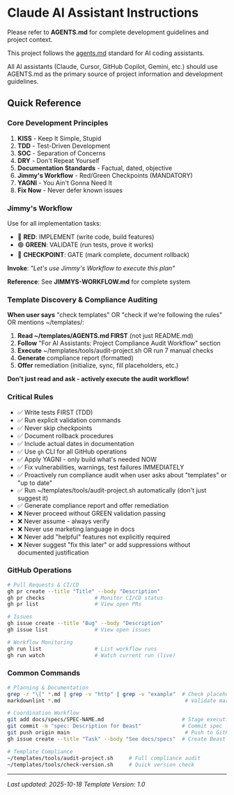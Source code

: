 # Claude AI Assistant Instructions

<!--
TEMPLATE_VERSION: 1.4.2
TEMPLATE_SOURCE: /home/jimmyb/templates/CLAUDE.md.template
-->

Please refer to **AGENTS.md** for complete development guidelines and project context.

This project follows the [agents.md](https://agents.md/) standard for AI coding assistants.

All AI assistants (Claude, Cursor, GitHub Copilot, Gemini, etc.) should use AGENTS.md as the primary source of project information and development guidelines.

## Quick Reference

### Core Development Principles
1. **KISS** - Keep It Simple, Stupid
2. **TDD** - Test-Driven Development
3. **SOC** - Separation of Concerns
4. **DRY** - Don't Repeat Yourself
5. **Documentation Standards** - Factual, dated, objective
6. **Jimmy's Workflow** - Red/Green Checkpoints (MANDATORY)
7. **YAGNI** - You Ain't Gonna Need It
8. **Fix Now** - Never defer known issues

### Jimmy's Workflow
Use for all implementation tasks:
- 🔴 **RED**: IMPLEMENT (write code, build features)
- 🟢 **GREEN**: VALIDATE (run tests, prove it works)
- 🔵 **CHECKPOINT**: GATE (mark complete, document rollback)

**Invoke**: *"Let's use Jimmy's Workflow to execute this plan"*

**Reference**: See **JIMMYS-WORKFLOW.md** for complete system

### Template Discovery & Compliance Auditing

**When user says** "check templates" OR "check if we're following the rules" OR mentions ~/templates/:

1. **Read ~/templates/AGENTS.md FIRST** (not just README.md)
2. **Follow** "For AI Assistants: Project Compliance Audit Workflow" section
3. **Execute** ~/templates/tools/audit-project.sh OR run 7 manual checks
4. **Generate** compliance report (formatted)
5. **Offer** remediation (initialize, sync, fill placeholders, etc.)

**Don't just read and ask - actively execute the audit workflow!**

### Critical Rules
- ✅ Write tests FIRST (TDD)
- ✅ Run explicit validation commands
- ✅ Never skip checkpoints
- ✅ Document rollback procedures
- ✅ Include actual dates in documentation
- ✅ Use `gh` CLI for all GitHub operations
- ✅ Apply YAGNI - only build what's needed NOW
- ✅ Fix vulnerabilities, warnings, test failures IMMEDIATELY
- ✅ Proactively run compliance audit when user asks about "templates" or "up to date"
- ✅ Run ~/templates/tools/audit-project.sh automatically (don't just suggest it)
- ✅ Generate compliance report and offer remediation
- ❌ Never proceed without GREEN validation passing
- ❌ Never assume - always verify
- ❌ Never use marketing language in docs
- ❌ Never add "helpful" features not explicitly required
- ❌ Never suggest "fix this later" or add suppressions without documented justification

### GitHub Operations
```bash
# Pull Requests & CI/CD
gh pr create --title "Title" --body "Description"
gh pr checks                # Monitor CI/CD status
gh pr list                  # View open PRs

# Issues
gh issue create --title "Bug" --body "Description"
gh issue list               # View open issues

# Workflow Monitoring
gh run list                 # List workflow runs
gh run watch                # Watch current run (live)
```

### Common Commands
```bash
# Planning & Documentation
grep -r "\[" *.md | grep -v "http" | grep -v "example"  # Check placeholders
markdownlint *.md                                        # Validate markdown

# Coordination Workflow
git add docs/specs/SPEC-NAME.md                         # Stage execution spec
git commit -m "spec: Description for Beast"             # Commit spec
git push origin main                                     # Push to GitHub
gh issue create --title "Task" --body "See docs/specs"  # Create Beast task

# Template Compliance
~/templates/tools/audit-project.sh     # Full compliance audit
~/templates/tools/check-version.sh     # Quick version check
```

---

*Last updated: 2025-10-18*
*Template Version: 1.0*
